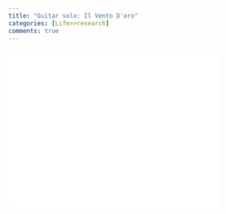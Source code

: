 ```yaml
---
title: "Guitar solo: Il Vento D'oro"
categories: [Life>>research]
comments: true
---
```


<iframe width="420" height="315" src="//player.bilibili.com/player.html?aid=248282968&bvid=BV1mv411G7i8&cid=346325615&page=1" scrolling="no" border="0" frameborder="no" framespacing="0" allowfullscreen="true"> </iframe>